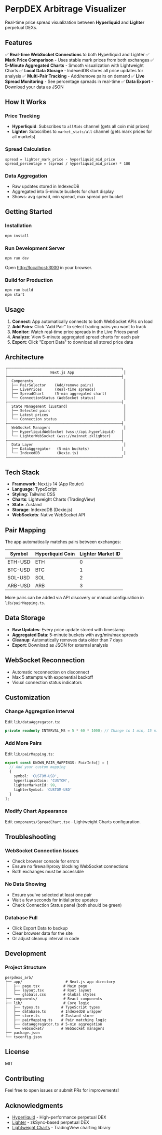 # PerpDEX Arbitrage Visualizer

Real-time price spread visualization between **Hyperliquid** and **Lighter** perpetual DEXs.

## Features

✅ **Real-time WebSocket Connections** to both Hyperliquid and Lighter
✅ **Mark Price Comparison** - Uses stable mark prices from both exchanges
✅ **5-Minute Aggregated Charts** - Smooth visualization with Lightweight Charts
✅ **Local Data Storage** - IndexedDB stores all price updates for analysis
✅ **Multi-Pair Tracking** - Add/remove pairs on demand
✅ **Live Spread Monitoring** - See percentage spreads in real-time
✅ **Data Export** - Download your data as JSON

## How It Works

### Price Tracking
- **Hyperliquid**: Subscribes to `allMids` channel (gets all coin mid prices)
- **Lighter**: Subscribes to `market_stats/all` channel (gets mark prices for all markets)

### Spread Calculation
```
spread = lighter_mark_price - hyperliquid_mid_price
spread_percentage = (spread / hyperliquid_mid_price) * 100
```

### Data Aggregation
- Raw updates stored in IndexedDB
- Aggregated into 5-minute buckets for chart display
- Shows: avg spread, min spread, max spread per bucket

## Getting Started

### Installation

```bash
npm install
```

### Run Development Server

```bash
npm run dev
```

Open [http://localhost:3000](http://localhost:3000) in your browser.

### Build for Production

```bash
npm run build
npm start
```

## Usage

1. **Connect**: App automatically connects to both WebSocket APIs on load
2. **Add Pairs**: Click "Add Pair" to select trading pairs you want to track
3. **Monitor**: Watch real-time price spreads in the Live Prices panel
4. **Analyze**: View 5-minute aggregated spread charts for each pair
5. **Export**: Click "Export Data" to download all stored price data

## Architecture

```
┌─────────────────────────────────────────────────────┐
│                    Next.js App                       │
├─────────────────────────────────────────────────────┤
│  Components                                          │
│  ├── PairSelector    (Add/remove pairs)              │
│  ├── LivePrices      (Real-time spreads)             │
│  ├── SpreadChart     (5-min aggregated chart)        │
│  └── ConnectionStatus (WebSocket status)             │
├─────────────────────────────────────────────────────┤
│  State Management (Zustand)                          │
│  ├── Selected pairs                                  │
│  ├── Latest prices                                   │
│  └── Connection status                               │
├─────────────────────────────────────────────────────┤
│  WebSocket Managers                                  │
│  ├── HyperliquidWebSocket (wss://api.hyperliquid)   │
│  └── LighterWebSocket (wss://mainnet.zklighter)     │
├─────────────────────────────────────────────────────┤
│  Data Layer                                          │
│  ├── DataAggregator   (5-min buckets)               │
│  └── IndexedDB        (Dexie.js)                     │
└─────────────────────────────────────────────────────┘
```

## Tech Stack

- **Framework**: Next.js 14 (App Router)
- **Language**: TypeScript
- **Styling**: Tailwind CSS
- **Charts**: Lightweight Charts (TradingView)
- **State**: Zustand
- **Storage**: IndexedDB (Dexie.js)
- **WebSockets**: Native WebSocket API

## Pair Mapping

The app automatically matches pairs between exchanges:

| Symbol    | Hyperliquid Coin | Lighter Market ID |
|-----------|------------------|-------------------|
| ETH-USD   | ETH              | 0                 |
| BTC-USD   | BTC              | 1                 |
| SOL-USD   | SOL              | 2                 |
| ARB-USD   | ARB              | 3                 |

More pairs can be added via API discovery or manual configuration in `lib/pairMapping.ts`.

## Data Storage

- **Raw Updates**: Every price update stored with timestamp
- **Aggregated Data**: 5-minute buckets with avg/min/max spreads
- **Cleanup**: Automatically removes data older than 7 days
- **Export**: Download as JSON for external analysis

## WebSocket Reconnection

- Automatic reconnection on disconnect
- Max 5 attempts with exponential backoff
- Visual connection status indicators

## Customization

### Change Aggregation Interval

Edit `lib/dataAggregator.ts`:
```typescript
private readonly INTERVAL_MS = 5 * 60 * 1000; // Change to 1 min, 15 min, etc.
```

### Add More Pairs

Edit `lib/pairMapping.ts`:
```typescript
export const KNOWN_PAIR_MAPPINGS: PairInfo[] = [
  // Add your custom mapping
  {
    symbol: 'CUSTOM-USD',
    hyperliquidCoin: 'CUSTOM',
    lighterMarketId: 99,
    lighterSymbol: 'CUSTOM-USD'
  }
];
```

### Modify Chart Appearance

Edit `components/SpreadChart.tsx` - Lightweight Charts configuration.

## Troubleshooting

### WebSocket Connection Issues
- Check browser console for errors
- Ensure no firewall/proxy blocking WebSocket connections
- Both exchanges must be accessible

### No Data Showing
- Ensure you've selected at least one pair
- Wait a few seconds for initial price updates
- Check Connection Status panel (both should be green)

### Database Full
- Click Export Data to backup
- Clear browser data for the site
- Or adjust cleanup interval in code

## Development

### Project Structure
```
perpdexs_arb/
├── app/                    # Next.js app directory
│   ├── page.tsx           # Main page
│   ├── layout.tsx         # Root layout
│   └── globals.css        # Global styles
├── components/            # React components
├── lib/                   # Core logic
│   ├── types.ts          # TypeScript types
│   ├── database.ts       # IndexedDB wrapper
│   ├── store.ts          # Zustand store
│   ├── pairMapping.ts    # Pair matching logic
│   ├── dataAggregator.ts # 5-min aggregation
│   └── websocket/        # WebSocket managers
├── package.json
└── tsconfig.json
```

## License

MIT

## Contributing

Feel free to open issues or submit PRs for improvements!

## Acknowledgments

- [Hyperliquid](https://hyperliquid.xyz/) - High-performance perpetual DEX
- [Lighter](https://lighter.xyz/) - zkSync-based perpetual DEX
- [Lightweight Charts](https://tradingview.github.io/lightweight-charts/) - TradingView charting library

